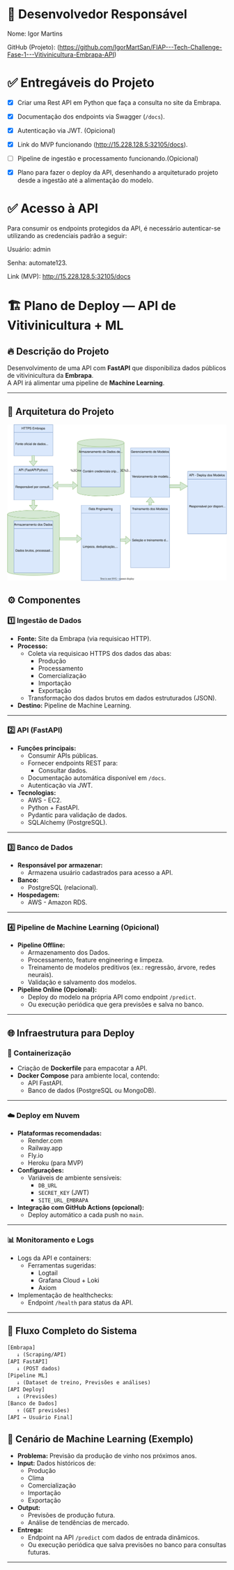 
# 👤 Desenvolvedor Responsável
Nome: Igor Martins

GitHub (Projeto): (https://github.com/IgorMartSan/FIAP---Tech-Challenge-Fase-1---Vitivinicultura-Embrapa-API)



# ✅ Entregáveis do Projeto

- [x] Criar uma Rest API em Python que faça a consulta no site da Embrapa.
- [x] Documentação dos endpoints via Swagger (`/docs`).
- [x] Autenticação via JWT. (Opicional)
- [x] Link do MVP funcionando (http://15.228.128.5:32105/docs).
- [ ] Pipeline de ingestão e processamento funcionando.(Opicional)
- [x] Plano para fazer o deploy da API, desenhando a arquiteturado projeto desde a ingestão até a alimentação do modelo.



# ✅ Acesso à API

Para consumir os endpoints protegidos da API, é necessário autenticar-se utilizando as credenciais padrão a seguir:

Usuário: admin

Senha: automate123.

Link (MVP): http://15.228.128.5:32105/docs


# 🏗️ Plano de Deploy — API de Vitivinicultura + ML

## 🔥 Descrição do Projeto
Desenvolvimento de uma API com **FastAPI** que disponibiliza dados públicos de vitivinicultura da **Embrapa**.  
A API irá alimentar uma pipeline de **Machine Learning**.

---

## 🚀 Arquitetura do Projeto

![Diagrama de Exemplo](./architecture.svg)

## ⚙️ Componentes

### 1️⃣ Ingestão de Dados
- **Fonte:** Site da Embrapa (via requisicao HTTP).
- **Processo:**
  - Coleta via requisicao HTTPS dos dados das abas:
    - Produção
    - Processamento
    - Comercialização
    - Importação
    - Exportação
  - Transformação dos dados brutos em dados estruturados (JSON).
- **Destino:** Pipeline de Machine Learning.

---

### 2️⃣ API (FastAPI)
- **Funções principais:**
  - Consumir APIs públicas.
  - Fornecer endpoints REST para:
    - Consultar dados.
  - Documentação automática disponível em `/docs`.
  - Autenticação via JWT.
- **Tecnologias:**
  - AWS - EC2.
  - Python + FastAPI.
  - Pydantic para validação de dados.
  - SQLAlchemy (PostgreSQL).

---

### 3️⃣ Banco de Dados
- **Responsável por armazenar:**
  - Armazena usuário cadastrados para acesso a API.
- **Banco:**
  - PostgreSQL (relacional).
- **Hospedagem:**
  - AWS - Amazon RDS.

---

### 4️⃣ Pipeline de Machine Learning (Opicional)
- **Pipeline Offline:**
  - Armazenamento dos Dados.
  - Processamento, feature engineering e limpeza.
  - Treinamento de modelos preditivos (ex.: regressão, árvore, redes neurais).
  - Validação e salvamento dos modelos.
- **Pipeline Online (Opcional):**
  - Deploy do modelo na própria API como endpoint `/predict`.
  - Ou execução periódica que gera previsões e salva no banco.

---

## 🌐 Infraestrutura para Deploy

### 🚢 Containerização
- Criação de **Dockerfile** para empacotar a API.
- **Docker Compose** para ambiente local, contendo:
  - API FastAPI.
  - Banco de dados (PostgreSQL ou MongoDB).

---

### ☁️ Deploy em Nuvem
- **Plataformas recomendadas:**
  - Render.com
  - Railway.app
  - Fly.io
  - Heroku (para MVP)
- **Configurações:**
  - Variáveis de ambiente sensíveis:
    - `DB_URL`
    - `SECRET_KEY` (JWT)
    - `SITE_URL_EMBRAPA`
- **Integração com GitHub Actions (opcional):**
  - Deploy automático a cada push no `main`.

---

### 📊 Monitoramento e Logs
- Logs da API e containers:
  - Ferramentas sugeridas:
    - Logtail
    - Grafana Cloud + Loki
    - Axiom
- Implementação de healthchecks:
  - Endpoint `/health` para status da API.

---

## 🔗 Fluxo Completo do Sistema

```plaintext
[Embrapa] 
   ↓ (Scraping/API)
[API FastAPI]
   ↓ (POST dados)
[Pipeline ML]
   ↓ (Dataset de treino, Previsões e análises)
[API Deploy]
   ↓ (Previsões)   
[Banco de Dados]
   ↑ (GET previsões)
[API → Usuário Final]

```

## 🧠 Cenário de Machine Learning (Exemplo)

- **Problema:** Previsão da produção de vinho nos próximos anos.
- **Input:** Dados históricos de:
  - Produção
  - Clima
  - Comercialização
  - Importação
  - Exportação
- **Output:**
  - Previsões de produção futura.
  - Análise de tendências de mercado.
- **Entrega:**
  - Endpoint na API `/predict` com dados de entrada dinâmicos.
  - Ou execução periódica que salva previsões no banco para consultas futuras.

---



